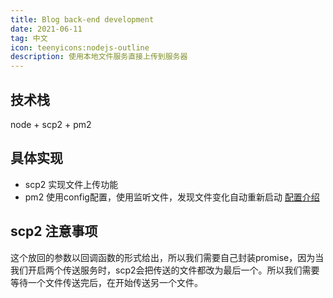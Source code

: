```yaml
---
title: Blog back-end development
date: 2021-06-11
tag: 中文
icon: teenyicons:nodejs-outline
description: 使用本地文件服务直接上传到服务器
---
```



## 技术栈
node + scp2 + pm2


## 具体实现
- scp2 实现文件上传功能
- pm2 使用config配置，使用监听文件，发现文件变化自动重新启动 [配置介绍](https://juejin.cn/post/6926357629375610887)

## scp2 注意事项
这个放回的参数以回调函数的形式给出，所以我们需要自己封装promise，因为当我们开启两个传送服务时，scp2会把传送的文件都改为最后一个。所以我们需要等待一个文件传送完后，在开始传送另一个文件。

